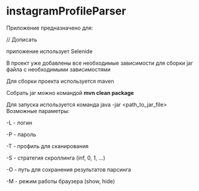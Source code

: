 # instagramProfileParser
Приложение предназначено для:

// Дописать

приложение использует Selenide

В проект уже добавлены все необходимые зависимости для сборки jar файла с необходимыми зависимостями

Для сборки проекта используется maven

Собрать jar можно командой **mvn clean package**

Для запуска используется команда java -jar <path_to_jar_file> <param1> <param2>
Возможные параметры:

-L - логин

-P - пароль

-T - профиль для сканирования

-S - стратегия скроллинга (inf, 0, 1, ...)

-O - путь для сохранения результатов парсинга

-M - режим работы браузера (show, hide)
